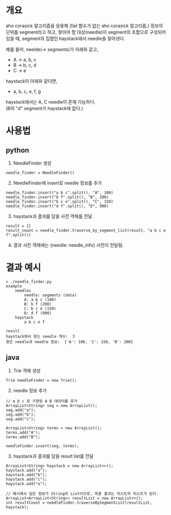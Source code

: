 # 개요
aho corasick 알고리즘을 응용해 (fail 함수가 없는 aho corasick 알고리즘.)
정보의 단위를 segment라고 하고, 찾아야 할 대상(needle)이 segment의 조합으로 구성되어 있을 때,
segment의 집합인 haystack에서 needle을 찾아낸다.

예를 들어, neelde(-> segments)가 아래와 같고,
* A -> a, b, c
* B -> b, c, d
* C -> e

haystack이 아래와 같다면,
* a, b, c, e, f, g

haystack에서는 A, C needle이 존재 가능하다.  
(B의 "d" segment가 haystack에 없다.)

# 사용법
## python
1. NeedleFinder 생성
```
needle_finder = NeedleFinder()
```

2. NeedleFinder에 insert로 needle 정보를 추가
```
needle_finder.insert("a b c".split(), "A", 100)
needle_finder.insert("b f".split(), "B", 200)
needle_finder.insert("b c e".split(), "C", 150)
needle_finder.insert("d f".split(), "D", 900)
```

3. haystack과 결과를 담을 사전 객체를 전달.
```
result = {}
result_count = needle_finder.traverse_by_segment_list(result, "a b c e f".split())
```

4. 결과 사전 객체에는 {needle: needle_info} 사전이 전달됨.

# 결과 예시
```
> ./needle_finder.py
example
	needles
		needle: segments (data)
		A: a b c (100)
		B: b f (200)
		C: b c e (150)
		D: d f (900)
	haystack
		a b c e f 

result
haystack에서 찾는 needle 개수:  3
찾은 needle과 needle 정보:  {'A': 100, 'C': 150, 'B': 200}
```

## java
1. Trie 객체 생성
```
Trie needleFinder = new Trie();
```

2. needle 정보 추가
```
// a b c 로 구현된 A B 데이터를 추가
ArrayList<String> seg = new ArrayList();
seg.add("a");
seg.add("b");
seg.add("c");

ArrayList<String> terms = new ArrayList();
terms.add("A");
terms.add("B");

needleFinder.insert(seg, terms);
```

3. haystack과 결과를 담을 result list를 전달
```
ArrayList<String> haystack = new ArrayList<>();
haystack.add("a");
haystack.add("b");
haystack.add("c");
haystack.add("e");

// 예시에서 담은 정보가 String의 List이므로, 최종 결과는 리스트의 리스트가 된다.
ArrayList<ArrayList<String>> resultList = new ArrayList<>();
int resultCount = needleFinder.traverseBySegmentList(resultList, haystack);
```
